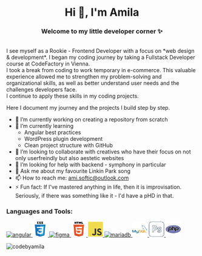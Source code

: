 <h1 align="center">Hi 👋, I'm Amila</h1>


<h3 align="center">Welcome to my little developer corner ✨  </h3> </br>
I see myself as a Rookie - Frontend Developer with a focus on *web design & development*.  
I began my coding journey by taking a Fullstack Developer course at CodeFactory in Vienna. </br>I took a break from coding to work temporary in e-commerce. This valuable experience allowed me to strengthen my problem-solving and organizational skills, as well as better understand user needs and the challenges developers face. </br>I continue to apply these skills in my coding projects.

Here I document my journey and the projects I build step by step.

- 🔭 I’m currently working on creating a repository from scratch
- 🌱 I’m currently learning </br>
      <ul>
      <li>Angular best practices</li>
      <li>WordPress plugin development </li>
      <li>Clean project structure with GitHub  </li>
      </ul> 
- 👯 I’m looking to collaborate with creatives who have their focus on not only userfreindly but also aestetic websites
- 🤔 I’m looking for help with backend - symphony in particular
- 💬 Ask me about my favourite Linkin Park song
- 📫 How to reach me: ami.softic@outlook.com
- ⚡ Fun fact: If I've mastered anything in life, then it is improvisation. Seriously, if there was something like it - I'd have a pHD in that. </br>
<h3 align="left">Languages and Tools:</h3>
<p align="left"> <a href="https://angular.io" target="_blank" rel="noreferrer"> <img src="https://angular.io/assets/images/logos/angular/angular.svg" alt="angular" width="40" height="40"/> </a> <a href="https://www.w3schools.com/css/" target="_blank" rel="noreferrer"> <img src="https://raw.githubusercontent.com/devicons/devicon/master/icons/css3/css3-original-wordmark.svg" alt="css3" width="40" height="40"/> </a> <a href="https://www.figma.com/" target="_blank" rel="noreferrer"> <img src="https://www.vectorlogo.zone/logos/figma/figma-icon.svg" alt="figma" width="40" height="40"/> </a> <a href="https://www.w3.org/html/" target="_blank" rel="noreferrer"> <img src="https://raw.githubusercontent.com/devicons/devicon/master/icons/html5/html5-original-wordmark.svg" alt="html5" width="40" height="40"/> </a> <a href="https://developer.mozilla.org/en-US/docs/Web/JavaScript" target="_blank" rel="noreferrer"> <img src="https://raw.githubusercontent.com/devicons/devicon/master/icons/javascript/javascript-original.svg" alt="javascript" width="40" height="40"/> </a> <a href="https://mariadb.org/" target="_blank" rel="noreferrer"> <img src="https://www.vectorlogo.zone/logos/mariadb/mariadb-icon.svg" alt="mariadb" width="40" height="40"/> </a> <a href="https://www.mysql.com/" target="_blank" rel="noreferrer"> <img src="https://raw.githubusercontent.com/devicons/devicon/master/icons/mysql/mysql-original-wordmark.svg" alt="mysql" width="40" height="40"/> </a> <a href="https://www.photoshop.com/en" target="_blank" rel="noreferrer"> <img src="https://raw.githubusercontent.com/devicons/devicon/master/icons/photoshop/photoshop-line.svg" alt="photoshop" width="40" height="40"/> </a> <a href="https://www.php.net" target="_blank" rel="noreferrer"> <img src="https://raw.githubusercontent.com/devicons/devicon/master/icons/php/php-original.svg" alt="php" width="40" height="40"/> </a> </p>

<p align="left"> <img src="https://komarev.com/ghpvc/?username=codebyamila&label=Profile%20views&color=0e75b6&style=flat" alt="codebyamila" /> </p>




